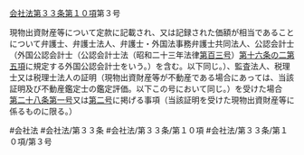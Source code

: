 [会社法第３３条第１０項](会社法＿＿＿＿第３３条第１０項)第３号

現物出資財産等について定款に記載され、又は記録された価額が相当であることについて弁護士、弁護士法人、弁護士・外国法事務弁護士共同法人、公認会計士（外国公認会計士（公認会計士法（昭和二十三年法律[第百三号](会社法＿＿＿＿第３３条第１０項第１０３号)）[第十六条の二第五項](会社法＿＿＿＿第１６条の２第５項)に規定する外国公認会計士をいう。）を含む。以下同じ。）、監査法人、税理士又は税理士法人の証明（現物出資財産等が不動産である場合にあっては、当該証明及び不動産鑑定士の鑑定評価。以下この号において同じ。）を受けた場合　[第二十八条](会社法＿＿＿＿第２８条)[第一号](会社法＿＿＿＿第３３条第１０項第１号)又は[第二号](会社法＿＿＿＿第３３条第１０項第２号)に掲げる事項（当該証明を受けた現物出資財産等に係るものに限る。）


#会社法
#会社法/第３３条
#会社法/第３３条/第１０項
#会社法/第３３条/第１０項/第３号
